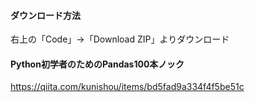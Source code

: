 #### ダウンロード方法
右上の「Code」→「Download ZIP」よりダウンロード

#### Python初学者のためのPandas100本ノック
https://qiita.com/kunishou/items/bd5fad9a334f4f5be51c
